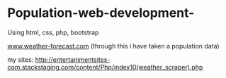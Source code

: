 # Population-web-development-
Using html, css, php, bootstrap

www.weather-forecast.com (through this i have taken a population data)

my sites: http://entertanimentsites-com.stackstaging.com/content/Php/index10(weather_scraper).php
